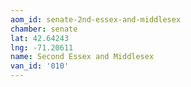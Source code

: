 ```yaml
---
aom_id: senate-2nd-essex-and-middlesex
chamber: senate
lat: 42.64243
lng: -71.20611
name: Second Essex and Middlesex
van_id: '010'
---
```

